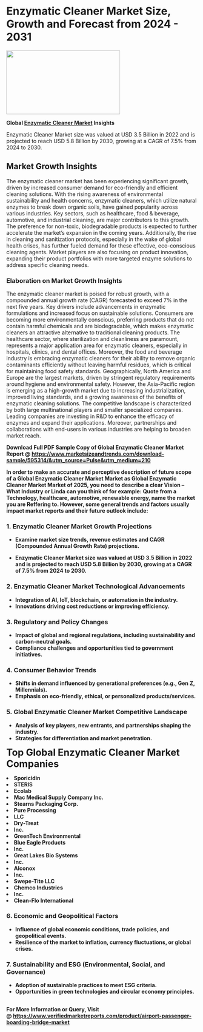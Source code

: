 <H1>Enzymatic Cleaner Market Size, Growth and Forecast from 2024 - 2031</H1><img class="aligncenter size-medium wp-image-584254" src="https://thirdeyenews.in/wp-content/uploads/2024/09/Global-Market-Research-300x168.jpeg" alt="" width="300" height="168" /><p><strong>Global&nbsp;<a href="https://www.marketsizeandtrends.com/download-sample/595314/&amp;utm_source=Pulse&amp;utm_medium=210">Enzymatic Cleaner Market</a> Insights</strong></p><p>Enzymatic Cleaner Market size was valued at USD 3.5 Billion in 2022 and is projected to reach USD 5.8 Billion by 2030, growing at a CAGR of 7.5% from 2024 to 2030.</p><p><h2>Market Growth Insights</h2> <p>The enzymatic cleaner market has been experiencing significant growth, driven by increased consumer demand for eco-friendly and efficient cleaning solutions. With the rising awareness of environmental sustainability and health concerns, enzymatic cleaners, which utilize natural enzymes to break down organic soils, have gained popularity across various industries. Key sectors, such as healthcare, food & beverage, automotive, and industrial cleaning, are major contributors to this growth. The preference for non-toxic, biodegradable products is expected to further accelerate the market’s expansion in the coming years. Additionally, the rise in cleaning and sanitization protocols, especially in the wake of global health crises, has further fueled demand for these effective, eco-conscious cleaning agents. Market players are also focusing on product innovation, expanding their product portfolios with more targeted enzyme solutions to address specific cleaning needs. </p> <p><strong></strong></p> <h3>Elaboration on Market Growth Insights</h3> <p>The enzymatic cleaner market is poised for robust growth, with a compounded annual growth rate (CAGR) forecasted to exceed 7% in the next five years. Key drivers include advancements in enzymatic formulations and increased focus on sustainable solutions. Consumers are becoming more environmentally conscious, preferring products that do not contain harmful chemicals and are biodegradable, which makes enzymatic cleaners an attractive alternative to traditional cleaning products. The healthcare sector, where sterilization and cleanliness are paramount, represents a major application area for enzymatic cleaners, especially in hospitals, clinics, and dental offices. Moreover, the food and beverage industry is embracing enzymatic cleaners for their ability to remove organic contaminants efficiently without leaving harmful residues, which is critical for maintaining food safety standards. Geographically, North America and Europe are the largest markets, driven by stringent regulatory requirements around hygiene and environmental safety. However, the Asia-Pacific region is emerging as a high-growth market due to increasing industrialization, improved living standards, and a growing awareness of the benefits of enzymatic cleaning solutions. The competitive landscape is characterized by both large multinational players and smaller specialized companies. Leading companies are investing in R&D to enhance the efficacy of enzymes and expand their applications. Moreover, partnerships and collaborations with end-users in various industries are helping to broaden market reach. <p><strong></p><p><span class=""><strong>Download Full PDF Sample Copy of Global Enzymatic Cleaner Market Report</strong> @ <a href="https://www.marketsizeandtrends.com/download-sample/595314/&amp;utm_source=Pulse&amp;utm_medium=210" target="_blank">https://www.marketsizeandtrends.com/download-sample/595314/&amp;utm_source=Pulse&amp;utm_medium=210</a></span></p><p>In order to make an accurate and perceptive description of future scope of a Global&nbsp;Enzymatic Cleaner Market Market as Global&nbsp;Enzymatic Cleaner Market Market of 2025, you need to describe a clear Vision &ndash; What Industry or Linda can you think of for example: Quote from a Technology, healthcare, automotive, renewable energy, name the market you are Reffering to. However, some general trends and factors usually impact market reports and their future outlook include:</p><h3>1.&nbsp;<strong>Enzymatic Cleaner Market Growth Projections</strong></h3><ul><li>Examine market size trends, revenue estimates and CAGR (Compounded Annual Growth Rate) projections.</li><li><p>Enzymatic Cleaner Market size was valued at USD 3.5 Billion in 2022 and is projected to reach USD 5.8 Billion by 2030, growing at a CAGR of 7.5% from 2024 to 2030.</p></li></ul><h3>2.&nbsp;<strong>Enzymatic Cleaner Market Technological Advancements</strong></h3><ul><li>Integration of AI, IoT, blockchain, or automation in the industry.</li><li>Innovations driving cost reductions or improving efficiency.</li></ul><h3>3.&nbsp;<strong>Regulatory and Policy Changes</strong></h3><ul><li>Impact of global and regional regulations, including sustainability and carbon-neutral goals.</li><li>Compliance challenges and opportunities tied to government initiatives.</li></ul><h3>4.&nbsp;<strong>Consumer Behavior Trends</strong></h3><ul><li>Shifts in demand influenced by generational preferences (e.g., Gen Z, Millennials).</li><li>Emphasis on eco-friendly, ethical, or personalized products/services.</li></ul><h3>5.&nbsp;<strong>Global Enzymatic Cleaner Market Competitive Landscape</strong></h3><ul><li>Analysis of key players, new entrants, and partnerships shaping the industry.</li><li>Strategies for differentiation and market penetration.</li></ul><p data-pm-slice="1 1 []"><span style="color: inherit; font-family: inherit; font-size: 25px;">Top Global Enzymatic Cleaner Market Companies</span></p><div class="" data-test-id=""><p><li>Sporicidin</li><li> STERIS</li><li> Ecolab</li><li> Mac Medical Supply Company Inc.</li><li> Stearns Packaging Corp.</li><li> Pure Processing</li><li> LLC</li><li> Dry-Treat</li><li> Inc.</li><li> GreenTech Environmental</li><li> Blue Eagle Products</li><li> Inc.</li><li> Great Lakes Bio Systems</li><li> Inc.</li><li> Alconox</li><li> Inc.</li><li> Swepe-Tite LLC</li><li> Chemco Industries</li><li> Inc.</li><li> Clean-Flo International</li></p></div><h3>6.&nbsp;<strong>Economic and Geopolitical Factors</strong></h3><ul><li>Influence of global economic conditions, trade policies, and geopolitical events.</li><li>Resilience of the market to inflation, currency fluctuations, or global crises.</li></ul><h3>7.&nbsp;<strong>Sustainability and ESG (Environmental, Social, and Governance)</strong></h3><ul><li>Adoption of sustainable practices to meet ESG criteria.</li><li>Opportunities in green technologies and circular economy principles.</li></ul><h2><strong style="font-size: 14px;">For More Information or Query, Visit @&nbsp;</strong><a style="background-color: #ffffff; font-size: 14px;" href="https://www.marketsizeandtrends.com/report/enzymatic-cleaner-market/" target="_blank">https://www.verifiedmarketreports.com/product/airport-passenger-boarding-bridge-market</a></h2>
